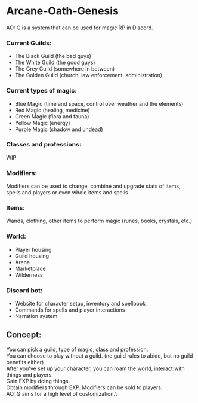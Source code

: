 # Arcane-Oath-Genesis

AO: G is a system that can be used for magic RP in Discord.

### Current Guilds:
+ The Black Guild (the bad guys)
+ The White Guild (the good guys)
+ The Grey Guild (somewhere in between)
+ The Golden Guild (church, law enforcement, administration)

### Current types of magic: 
+ Blue Magic (time and space, control over weather and the elements)
+ Red Magic (healing, medicine)
+ Green Magic (flora and fauna)
+ Yellow Magic (energy)
+ Purple Magic (shadow and undead)

### Classes and professions:
WIP

### Modifiers:
Modifiers can be used to change, combine and upgrade stats of items, spells and players or even whole items and spells

### Items:
Wands, clothing, other items to perform magic (runes, books, crystals, etc.)

### World:
+ Player housing
+ Guild housing
+ Arena
+ Marketplace
+ Wilderness

### Discord bot:
+ Website for character setup, inventory and spellbook
+ Commands for spells and player interactions
+ Narration system

## Concept:
You can pick a guild, type of magic, class and profession.\
You can choose to play without a guild. (no guild rules to abide, but no guild benefits either)\
After you've set up your character, you can roam the world, interact with things and players.\
Gain EXP by doing things.\
Obtain modifiers through EXP. Modifiers can be sold to players.\
AO: G aims for a high level of customization.\
